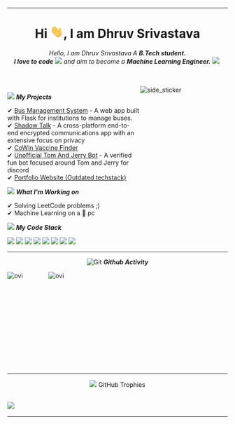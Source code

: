 

<p align="left"> 
 </p>
 <p align="center">
</p>
<hr>
<h1 align="center">Hi <img src="https://raw.githubusercontent.com/ABSphreak/ABSphreak/master/gifs/Hi.gif" width="30px">, I am Dhruv Srivastava </h1>
</p>
</p>



<p align="center">
  <em>
    Hello, I am Dhruv Srivastava A <b>B.Tech student.</b><br>
    <b>I love to code</b> <img src="https://github.com/TheDudeThatCode/TheDudeThatCode/blob/master/Assets/Developer.gif" width="30px"> and aim to become a  <b>Machine Learning Engineer.</b>&nbsp;<img src="https://github.com/TheDudeThatCode/TheDudeThatCode/blob/master/Assets/Designer.gif" width="36px">&nbsp
  </em> 
  <br>
</p>

<br><br>
<img align="right" width=200px height=200px alt="side_sticker" src="https://media.giphy.com/media/KzJkzjggfGN5Py6nkT/giphy.gif" />

<img src="https://media.giphy.com/media/iY8CRBdQXODJSCERIr/giphy.gif" width="30px">&nbsp;***My Projects***

✔ [Bus Management System](https://github.com/ChaoticNebula5/BusManagement) - A web app built with Flask for institutions to manage buses.<br>
✔ [Shadow Talk](https://github.com/PixelEngineers/ShadowTalk) - A cross-platform end-to-end encrypted communications app with an extensive focus on privacy<br>
✔ [CoWin Vaccine Finder](https://github.com/ChaoticNebula5/VaccineFinder)<br>
✔ [Unofficial Tom And Jerry Bot](https://top.gg/bot/804345383110836234) - A verified fun bot focused around Tom and Jerry for discord<br>
✔ [Portfolio Website (Outdated techstack)](https://chaoticnebula5.github.io)<br>


<img src="https://media.giphy.com/media/iY8CRBdQXODJSCERIr/giphy.gif" width="30px">&nbsp;***What I'm Working on***

✔ Solving LeetCode problems ;) <br>
✔ Machine Learning on a 🥔 pc<br>

<img src="https://media.giphy.com/media/iY8CRBdQXODJSCERIr/giphy.gif" width="30px">&nbsp;***My Code Stack***
<p align="left">
  
  <img height="50" src="https://github.com/Thomas-George-T/Thomas-George-T/blob/master/assets/python.svg">
  <img height="50" src="https://www.vectorlogo.zone/logos/w3_html5/w3_html5-icon.svg">
  <img height="50" src="https://www.vectorlogo.zone/logos/w3_css/w3_css-official.svg">
  <img height="50" src="https://www.svgrepo.com/show/303206/javascript-logo.svg">
  <img height="50" src="https://www.vectorlogo.zone/logos/mysql/mysql-icon.svg">
  <img height="50" src="https://www.vectorlogo.zone/logos/git-scm/git-scm-icon.svg">
  <img height="50" src="https://www.vectorlogo.zone/logos/visualstudio_code/visualstudio_code-icon.svg">
  <img height="50" src="https://www.vectorlogo.zone/logos/pocoo_flask/pocoo_flask-ar21.svg">

  <hr>
  <p align="center">
 <img src="https://media.giphy.com/media/W5eoZHPpUx9sapR0eu/giphy.gif" width="30px" alt="Git"/>&nbsp;<i><b>Github Activity</b></i></p>
 
<p><img align="left" src="https://github-readme-stats.vercel.app/api/top-langs?username=ChaoticNebula5&show_icons=true&locale=en&layout=compact&theme=tokyonight" alt="ovi" /></p>
<p>&nbsp;<img align="right" src="https://github-readme-stats.vercel.app/api?username=ChaoticNebula5&show_icons=true&locale=en&theme=tokyonight" alt="ovi" width="410" /></p>
<br><br><br><br><br><br><br><br><br><br><br>


<hr>


<p align="center"><img src="https://media.giphy.com/media/QaMcXSekUWx7aogAUr/giphy.gif" width="30" />&nbsp;GitHub Trophies</p><br>
<img src="https://github-profile-trophy.vercel.app/?username=ChaoticNebula5&theme=tokyonight&no-bg=true" />

<hr>
